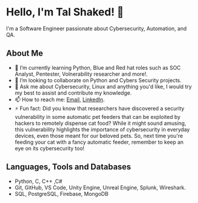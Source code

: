 # Hello, I'm Tal Shaked! 👋

I'm a Software Engineer passionate about Cybersecurity, Automation, and QA.

## About Me

- 🌱 I’m currently learning Python, Blue and Red hat roles such as SOC Analyst, Pentester, Volnerability researcher and more!.
- 👯 I’m looking to collaborate on Python and Cybers Security projects.
- 💬 Ask me about Cybersecurity, Linux and anything you'd like, I would try my best to assist and contribute my knowledge.
- 📫 How to reach me: [Email](mailto:talshaked94@email.com), [LinkedIn](https://www.linkedin.com/in/talshaked1/).
- ⚡ Fun fact: Did you know that researchers have discovered a security vulnerability in some automatic pet feeders that can be exploited by hackers to remotely dispense cat food? While it might sound amusing, this vulnerability highlights the importance of cybersecurity in everyday devices, even those meant for our beloved pets. So, next time you're feeding your cat with a fancy automatic feeder, remember to keep an eye on its cybersecurity too!




## Languages, Tools and Databases

- Python, C, C++ ,C#
- Git, GitHub, VS Code, Unity Engine, Unreal Engine, Splunk, Wireshark.
- SQL, PostgreSQL, Firebase, MongoDB
